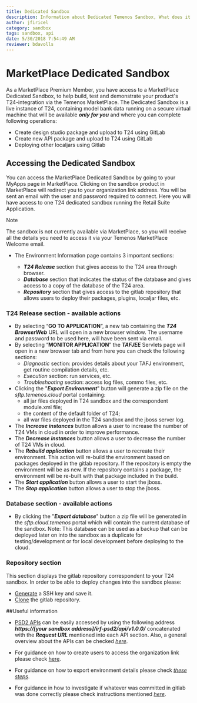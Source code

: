 ```yaml
---
title: Dedicated Sandbox
description: Information about Dedicated Temenos Sandbox, What does it contains, what are the supported interface & how to access.
author: jfiricel
category: sandbox
tags: sandbox, api
date: 5/30/2018 7:54:49 AM   
reviewer: bdavolls
---
```



# MarketPlace Dedicated Sandbox
As a MarketPlace Premium Member, you have access to a MarketPlace Dedicated Sandbox, to help build, test and demonstrate your product's T24-integration via the Temenos MarketPlace. The Dedicated Sandbox is a live instance of T24, containing model bank data running on a secure virtual machine that will be available ***only for you*** and where you can complete following operations:

* Create design studio package and upload to T24 using GitLab
* Create new API package and upload to T24 using GitLab
* Deploying other localjars using Gitlab

## Accessing the Dedicated Sandbox
You can access the MarketPlace Dedicated Sandbox by going to your MyApps page in MarketPlace. Clicking on the sandbox product in MarketPlace will redirect you to your organization link address. You will be sent an email with the user and password required to connect.
Here you will have access to one T24 dedicated sandbox running the Retail Suite Application.
> [!Note]
> The sandbox is not currently available via MarketPlace, so you will receive all the details you need to access it via your Temenos MarketPlace Welcome email.

* The Environment Information page contains 3 important sections:

	* ***T24 Release*** section that gives access to the T24 area through browser.
	* ***Database*** section that indicates the status of the database and gives access to a copy of the database of the T24 area.
	* ***Repository*** section that gives access to the gitlab repository that allows users to deploy their packages, plugins, localjar files, etc.

### T24 Release section - available actions
* By selecting “**GO TO APPLICATION**”, a new tab containing the ***T24 BrowserWeb*** URL will open in a new browser window. The username and password to be used here, will have been sent via email.
* By selecting “**MONITOR APPLICATION**” the ***TAFJEE*** Servlets page will open in a new browser tab and from here you can check the following sections:
	* *Diagnostic* section: provides details about your TAFJ environment, get routine compilation details, etc.
	* *Execution* section: run services, etc.
	* *Troubleshooting* section: access log files, commo files, etc.
* Clicking the "***Export Environment***" button will generate a zip file on the *sftp.temenos.cloud* portal containing:
	* all jar files deployed in T24 sandbox and the correspondent module.xml file;
	* the content of the default folder of T24;
	* all war files deployed in the T24 sandbox and the jboss server log.
* The ***Increase instances*** button allows a user to increase the number of T24 VMs in cloud in order to improve performance.
* The ***Decrease instances*** button allows a user to decrease the number of T24 VMs in cloud.
* The ***Rebuild application*** button allows a user to recreate their environment. This action will re-build the environment based on packages deployed in the gitlab repository. If the repository is empty the environment will be as new. If the repository contains a package, the environment will be re-built with that package included in the build.
* The ***Start application*** button allows a user to start the jboss.
* The ***Stop application*** button allows a user to stop the jboss.

### Database section - available actions
* By clicking the "***Export database***" button a zip file will be generated in the *sftp.cloud.temenos* portal which will contain the current database of the sandbox.
Note: This database can be used as a backup that can be deployed later on into the sandbox as a duplicate for testing/development or for local development before deploying to the cloud.

### Repository section
This section displays the gitlab repository correspondent to your T24 sandbox. In order to be able to deploy changes into the sandbox please:

* [Generate](http://documentation.temenos.cloud/home/docstore/techguides/user-creation-in-paas.html) a SSH key and save it.
* [Clone](http://documentation.temenos.cloud/home/docstore/techguides/use-gitlab-repository.html) the gitlab repository.

##Useful information

* [PSD2 APIs](../apis/psd2/psd2.md) can be easily accessed by using the following address ***https://[your sandbox address]/irf-psd2/api/v1.0.0/*** concatenated with the ***Request URL*** mentioned into each API section. Also, a general overview about the APIs can be checked [*here*](../apis/index.md).

* For guidance on how to create users to access the organization link please check [here](http://documentation.temenos.cloud/home/techguides/user-creation-in-paas.html). 

* For guidance on how to export environment details please check [*these steps*](http://documentation.temenos.cloud/home/docstore/techguides/troubleshooting.html#1-export-environment-details).

* For guidance in how to investigate if whatever was committed in gitlab was done correctly please check instructions mentioned [*here*](http://documentation.temenos.cloud/home/docstore/techguides/troubleshooting.html#2-tafjee-monitoring-tool).
